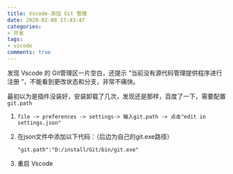 ```yaml
---
title: Vscode-添加 Git 管理
date: 2020-02-08 17:43:47
categories:
- 开发
tags:
- vscode
comments: true
---
```


发现 Vscode 的 Git管理区一片空白，还提示 “当前没有源代码管理提供程序进行注册 ”，不能看到更改状态和分支，非常不痛快。

最初以为是插件没装好，安装卸载了几次，发现还是那样，百度了一下，需要配置 `git.path`

<!-- more -->

1. `file -> preferences -> settings-> 输入git.path -> 点击"edit in settings.json"`

2. 在json文件中添加以下代码：（后边为自己的git.exe路径）

   `"git.path":"D:/install/Git/bin/git.exe"`

3. 重启 Vscode

